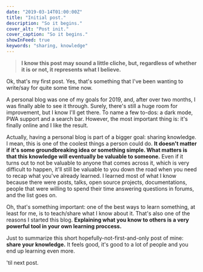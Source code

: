 ```yaml
---
date: "2019-03-14T01:00:00Z"
title: "Initial post."
description: "So it begins."
cover_alt: "Post init."
cover_caption: "So it begins."
showInFeed: true
keywords: "sharing, knowledge"
---
```

> **I know this post may sound a little cliche, but, regardless of whether it is or not, it represents what I believe.**

Ok, that's my first post. Yes, that's something that I've been wanting to write/say for quite some time now.

A personal blog was one of my goals for 2019, and, after over two months, I was finally able to see it through. Surely, there's still a huge room for improvement, but I know I'll get there. To name a few to-dos: a dark mode, PWA support and a search bar. However, the most important thing is: it's finally online and I like the result.

Actually, having a personal blog is part of a bigger goal: sharing knowledge. I mean, this is one of the coolest things a person could do. **It doesn't matter if it's some groundbreaking idea or something simple. What matters is that this knowledge will eventually be valuable to someone.** Even if it turns out to not be valuable to anyone that comes across it, which is very difficult to happen, it'll still be valuable to you down the road when you need to recap what you've already learned. I learned most of what I know because there were posts, talks, open source projects, documentations, people that were willing to spend their time answering questions in forums, and the list goes on.

Oh, that's something important: one of the best ways to learn something, at least for me, is to teach/share what I know about it. That's also one of the reasons I started this blog. **Explaining what you know to others is a very powerful tool in your own learning proccess.**

Just to summarize this short hopefully-not-first-and-only post of mine: **share your knowledge.** It feels good, it's good to a lot of people and you end up learning even more.

'til next post.